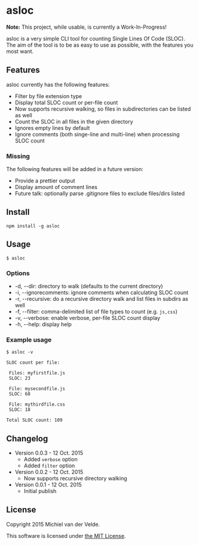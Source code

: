 
# asloc

**Note:** This project, while usable, is currently a Work-In-Progress!

asloc is a very simple CLI tool for counting Single Lines Of Code (SLOC). The aim of the tool is to be as easy to use as possible, with the features you most want.

## Features

asloc currently has the following features:

* Filter by file extension type
* Display total SLOC count or per-file count
* Now supports recursive walking, so files in subdirectories can be listed as well
* Count the SLOC in all files in the given directory
* Ignores empty lines by default
* Ignore comments (both singe-line and multi-line) when processing SLOC count

### Missing

The following features will be added in a future version:

* Provide a prettier output
* Display amount of comment lines
* Future talk: optionally parse .gitignore files to exclude files/dirs listed

## Install

```
npm install -g asloc
```

## Usage

```
$ asloc
```

### Options

* -d, --dir: directory to walk (defaults to the current directory)
* -i, --ignorecomments: ignore comments when calculating SLOC count
* -r, --recursive: do a recursive directory walk and list files in subdirs as well
* -f, --filter: comma-delimited list of file types to count (e.g. `js,css`)
* -v, --verbose: enable verbose, per-file SLOC count display
* -h, --help: display help

### Example usage

```
$ asloc -v
```

```
SLOC count per file:

 Files: myfirstfile.js
 SLOC: 23

 File: mysecondfile.js
 SLOC: 68

 File: mythirdfile.css
 SLOC: 18

Total SLOC count: 109
```

## Changelog

* Version 0.0.3 - 12 Oct. 2015
  * Added `verbose` option
  * Added `filter` option
* Version 0.0.2 - 12 Oct. 2015
  * Now supports recursive directory walking
* Version 0.0.1 - 12 Oct. 2015
  * Initial publish

## License

Copyright 2015 Michiel van der Velde.

This software is licensed under [the MIT License](LICENSE).
